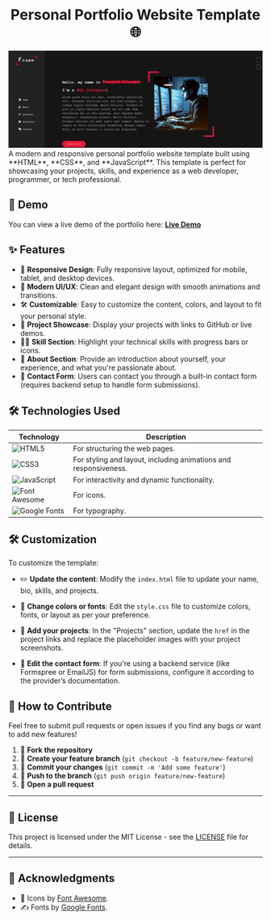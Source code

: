 <div align = "center">


# Personal Portfolio Website Template 🌐



  <img src = "img/img1.jpg">

  </div>
A modern and responsive personal portfolio website template built using **HTML**, **CSS**, and **JavaScript**. This template is perfect for showcasing your projects, skills, and experience as a web developer, programmer, or tech professional.

## 🌟 Demo

You can view a live demo of the portfolio here: [**Live Demo**](https://panagiotiskots.github.io/Developer-Portfolio/)

## ✨ Features

- 📱 **Responsive Design**: Fully responsive layout, optimized for mobile, tablet, and desktop devices.
- 🎨 **Modern UI/UX**: Clean and elegant design with smooth animations and transitions.
- 🛠️ **Customizable**: Easy to customize the content, colors, and layout to fit your personal style.
- 🚀 **Project Showcase**: Display your projects with links to GitHub or live demos.
- 🧑‍💻 **Skill Section**: Highlight your technical skills with progress bars or icons.
- 👤 **About Section**: Provide an introduction about yourself, your experience, and what you're passionate about.
- 📧 **Contact Form**: Users can contact you through a built-in contact form (requires backend setup to handle form submissions).


## 🛠️ Technologies Used

| Technology     | Description                                                    |
|----------------|----------------------------------------------------------------|
| ![HTML5](https://img.shields.io/badge/HTML5-E34F26?style=for-the-badge&logo=html5&logoColor=white) | For structuring the web pages.                    |
| ![CSS3](https://img.shields.io/badge/CSS3-1572B6?style=for-the-badge&logo=css3&logoColor=white)   | For styling and layout, including animations and responsiveness. |
| ![JavaScript](https://img.shields.io/badge/JavaScript-F7DF1E?style=for-the-badge&logo=javascript&logoColor=black) | For interactivity and dynamic functionality.      |
| ![Font Awesome](https://img.shields.io/badge/Font%20Awesome-339AF0?style=for-the-badge&logo=font-awesome&logoColor=white) | For icons.                                        |
| ![Google Fonts](https://img.shields.io/badge/Google%20Fonts-4285F4?style=for-the-badge&logo=google-fonts&logoColor=white) | For typography.                                   |


## 🛠️ Customization

To customize the template:

- ✏️ **Update the content**: Modify the `index.html` file to update your name, bio, skills, and projects.

- 🎨 **Change colors or fonts**: Edit the `style.css` file to customize colors, fonts, or layout as per your preference.

- 🚀 **Add your projects**: In the "Projects" section, update the `href` in the project links and replace the placeholder images with your project screenshots.

- 📨 **Edit the contact form**: If you're using a backend service (like Formspree or EmailJS) for form submissions, configure it according to the provider’s documentation.



## 🤝 How to Contribute

Feel free to submit pull requests or open issues if you find any bugs or want to add new features!

1. 🍴 **Fork the repository**
2. 🌿 **Create your feature branch** (`git checkout -b feature/new-feature`)
3. 💾 **Commit your changes** (`git commit -m 'Add some feature'`)
4. 🚀 **Push to the branch** (`git push origin feature/new-feature`)
5. 🔄 **Open a pull request**

---

## 📄 License

This project is licensed under the MIT License - see the [LICENSE](LICENSE) file for details.

---

## 🙏 Acknowledgments

- 🎨 Icons by [Font Awesome](https://fontawesome.com/).
- ✍️ Fonts by [Google Fonts](https://fonts.google.com/).

